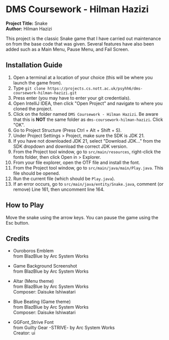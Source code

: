 # DMS Coursework - Hilman Hazizi

<b>Project Title:</b> Snake<br>
<b>Author:</b> Hilman Hazizi

This project is the classic Snake game that I have carried out maintenance on from the base code that was given. Several features have also been added such as a Main Menu, Pause Menu, and Fail Screen.

## Installation Guide

1. Open a terminal at a location of your choice (this will be where you launch the game from).
2. Type `git clone https://projects.cs.nott.ac.uk/psyhh6/dms-coursework-hilman-hazizi.git`
3. Press enter (you may have to enter your git credentials).
4. Open IntelliJ IDEA, then click "Open Project" and navigate to where you cloned the project.
5. Click on the folder named `DMS Coursework - Hilman Hazizi`. Be aware that this is **NOT** the same folder as `dms-coursework-hilman-hazizi`. Click "OK".
6. Go to Project Structure (Press Ctrl + Alt + Shift + S).
7. Under Project Settings > Project, make sure the SDK is JDK 21.
8. If you have not downloaded JDK 21, select "Download JDK..." from the SDK dropdown and download the correct JDK version.
9. From the Project tool window, go to `src/main/resources`, right-click the fonts folder, then click Open in > Explorer.
10. From your file explorer, open the OTF file and install the font.
11. From the Project tool window, go to `src/main/java/main/Play.java`. This file should be opened.
12. Run the current file (which should be `Play.java`).
13. If an error occurs, go to `src/main/java/entity/Snake.java`, comment (or remove) Line 161, then uncomment line 164.

## How to Play

Move the snake using the arrow keys. You can pause the game using the Esc button.

## Credits

- Ouroboros Emblem  
from BlazBlue by Arc System Works

- Game Background Screenshot  
from BlazBlue by Arc System Works

- Altar (Menu theme)  
from BlazBlue by Arc System Works  
Composer: Daisuke Ishiwatari

- Blue Beating (Game theme)  
from BlazBlue by Arc System Works  
Composer: Daisuke Ishiwatari

- GGFont_Strive Font  
from Guilty Gear -STRIVE- by Arc System Works  
Creator: ui
